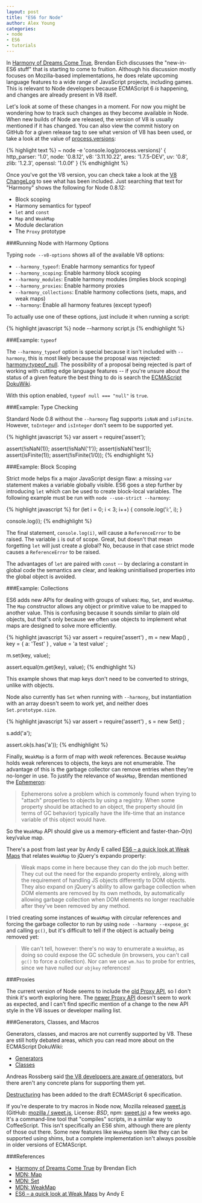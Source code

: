 ```yaml
---
layout: post
title: "ES6 for Node"
author: Alex Young
categories:
- node
- ES6
- tutorials
---
```


In [Harmony of Dreams Come True](https://brendaneich.com/2012/10/harmony-of-dreams-come-true/), Brendan Eich discusses the "new-in-ES6 stuff" that is starting to come to fruition.  Although his discussion mostly focuses on Mozilla-based implementations, he does relate upcoming language features to a wide range of JavaScript projects, including games.  This is relevant to Node developers because ECMAScript 6 _is_ happening, and changes are already present in V8 itself.

Let's look at some of these changes in a moment.  For now you might be wondering how to track such changes as they become available in Node.  When new builds of Node are released, the version of V8 is usually mentioned if it has changed.  You can also view the commit history on GitHub for a given release tag to see what version of V8 has been used, or take a look at the value of [process.versions](http://nodejs.org/docs/latest/api/all.html#all_process_versions):

{% highlight text %}
~  node -e 'console.log(process.versions)'
{ http_parser: '1.0',
  node: '0.8.12',
  v8: '3.11.10.22',
  ares: '1.7.5-DEV',
  uv: '0.8',
  zlib: '1.2.3',
  openssl: '1.0.0f' }
{% endhighlight %}

Once you've got the V8 version, you can check take a look at the [V8 ChangeLog](http://v8.googlecode.com/svn/trunk/ChangeLog) to see what has been included.  Just searching that text for "Harmony" shows the following for Node 0.8.12:

* Block scoping
* Harmony semantics for typeof
* `let` and `const`
* `Map` and `WeakMap`
* Module declaration
* The `Proxy` prototype

###Running Node with Harmony Options

Typing `node --v8-options` shows all of the available V8 options:

* `--harmony_typeof`: Enable harmony semantics for typeof
* `--harmony_scoping`: Enable harmony block scoping
* `--harmony_modules`: Enable harmony modules (implies block scoping)
* `--harmony_proxies`: Enable harmony proxies
* `--harmony_collections`: Enable harmony collections (sets, maps, and weak maps)
* `--harmony`: Enable all harmony features (except typeof)

To actually use one of these options, just include it when running a script:

{% highlight javascript %}
node --harmony script.js
{% endhighlight %}

###Example: `typeof`

The `--harmony_typeof` option is special because it isn't included with `--harmony`, this is most likely because the proposal was rejected: [harmony:typeof_null](http://wiki.ecmascript.org/doku.php?id=harmony:typeof_null&s=typeof).  The possibility of a proposal being rejected is part of working with cutting edge language features -- if you're unsure about the status of a given feature the best thing to do is search the [ECMAScript DokuWiki](http://wiki.ecmascript.org/doku.php).

With this option enabled, `typeof null === "null"` is `true`.

###Example: Type Checking

Standard Node 0.8 without the `--harmony` flag supports `isNaN` and `isFinite`.  However, `toInteger` and `isInteger` don't seem to be supported yet.

{% highlight javascript %}
var assert = require('assert');

assert(!isNaN(1));
assert(!isNaN('1'));
assert(isNaN('test'));
assert(isFinite(1));
assert(!isFinite(1/0));
{% endhighlight %}

###Example: Block Scoping

Strict mode helps fix a major JavaScript design flaw: a missing `var` statement makes a variable globally visible.  ES6 goes a step further by introducing `let` which can be used to create block-local variables.  The following example must be run with `node --use-strict --harmony`:

{% highlight javascript %}
for (let i = 0; i < 3; i++) {
  console.log('i:', i);
}

console.log(i);
{% endhighlight %}

The final statement, `console.log(i)`, will cause a `ReferenceError` to be raised.  The variable `i` is out of scope.  Great, but doesn't that mean forgetting `let` will just create a global?  No, because in that case strict mode causes a `ReferenceError` to be raised.

The advantages of `let` are paired with `const` -- by declaring a constant in global code the semantics are clear, and leaking uninitialised properties into the global object is avoided.

###Example: Collections

ES6 adds new APIs for dealing with groups of values: `Map`, `Set`, and `WeakMap`.  The `Map` constructor allows any object or primitive value to be mapped to another value.  This is confusing because it sounds similar to plain old objects, but that's only because we often use objects to implement what maps are designed to solve more efficiently.

{% highlight javascript %}
var assert = require('assert')
  , m = new Map()
  , key = { a: 'Test' }
  , value = 'a test value'
  ;

m.set(key, value);

assert.equal(m.get(key), value);
{% endhighlight %}

This example shows that map keys don't need to be converted to strings, unlike with objects.

Node also currently has `Set` when running with `--harmony`, but instantiation with an array doesn't seem to work yet, and neither does `Set.prototype.size`.

{% highlight javascript %}
var assert = require('assert')
  , s = new Set()
  ;

s.add('a');

assert.ok(s.has('a'));
{% endhighlight %}

Finally, `WeakMap` is a form of map with _weak_ references.  Because `WeakMap` holds weak references to objects, the keys are not enumerable.  The advantage of this is the garbage collector can remove entries when they're no-longer in use.  To justify the relevance of `WeakMap`, Brendan mentioned the [Ephemeron](http://en.wikipedia.org/wiki/Ephemeron):

> Ephemerons solve a problem which is commonly found when trying to "attach" properties to objects by using a registry. When some property should be attached to an object, the property should (in terms of GC behavior) typically have the life-time that an instance variable of this object would have.

So the `WeakMap` API should give us a memory-efficient and faster-than-O(n) key/value map.

There's a post from last year by Andy E called [ES6 – a quick look at Weak Maps](http://whattheheadsaid.com/2011/10/es6-a-quick-look-at-weak-maps) that relates `WeakMap` to jQuery's expando property:

> Weak maps come in here because they can do the job much better. They cut out the need for the expando property entirely, along with the requirement of handling JS objects differently to DOM objects. They also expand on jQuery's ability to allow garbage collection when DOM elements are removed by its own methods, by automatically allowing garbage collection when DOM elements no longer reachable after they've been removed by any method.

I tried creating some instances of `WeakMap` with circular references and forcing the garbage collector to run by using `node --harmony --expose_gc` and calling `gc()`, but it's difficult to tell if the object is actually being removed yet:

> We can't tell, however: there's no way to enumerate a `WeakMap`, as doing so could expose the GC schedule (in browsers, you can't call `gc()` to force a collection). Nor can we use `wm.has` to probe for entries, since we have nulled our `objkey` references!

###Proxies

The current version of Node seems to include the [old Proxy API](http://wiki.ecmascript.org/doku.php?id=harmony:proxies), so I don't think it's worth exploring here.  The [newer Proxy API](http://wiki.ecmascript.org/doku.php?id=harmony:direct_proxies) doesn't seem to work as expected, and I can't find specific mention of a change to the new API style in the V8 issues or developer mailing list.

###Generators, Classes, and Macros

Generators, classes, and macros are not currently supported by V8.  These are still hotly debated areas, which you can read more about on the ECMAScript DokuWiki:

* [Generators](http://wiki.ecmascript.org/doku.php?id=harmony:generators)
* [Classes](http://wiki.ecmascript.org/doku.php?id=harmony:classes)

Andreas Rossberg said [the V8 developers are aware of generators](https://groups.google.com/d/msg/v8-users/mV38oWvA2Nk/txtSzVdDhpUJ), but there aren't any concrete plans for supporting them yet.

[Destructuring](http://wiki.ecmascript.org/doku.php?id=harmony:destructuring) has been added to the draft ECMAScript 6 specification.

If you're desperate to try macros in Node now, Mozilla released [sweet.js](http://sweetjs.org/) (GitHub: [mozilla / sweet.js](https://github.com/mozilla/sweet.js), License: _BSD_, npm: [sweet.js](https://npmjs.org/package/sweet.js)) a few weeks ago.  It's a command-line tool that "compiles" scripts, in a similar way to CoffeeScript.  This isn't specifically an ES6 shim, although there are plenty of those out there.  Some new features like `WeakMap` seem like they can be supported using shims, but a complete implementation isn't always possible in older versions of ECMAScript.

###References

* [Harmony of Dreams Come True](https://brendaneich.com/2012/10/harmony-of-dreams-come-true/) by Brendan Eich
* [MDN: Map](https://developer.mozilla.org/en-US/docs/JavaScript/Reference/Global_Objects/Map)
* [MDN: Set](https://developer.mozilla.org/en-US/docs/JavaScript/Reference/Global_Objects/Set)
* [MDN: WeakMap](https://developer.mozilla.org/en-US/docs/JavaScript/Reference/Global_Objects/WeakMap)
* [ES6 – a quick look at Weak Maps](http://whattheheadsaid.com/2011/10/es6-a-quick-look-at-weak-maps) by Andy E
